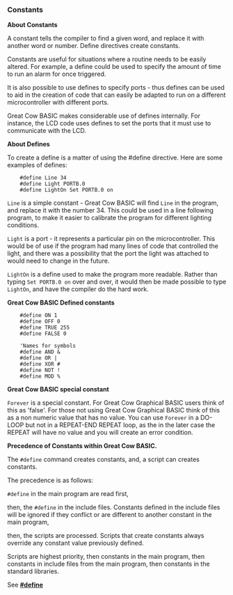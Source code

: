 <div class="section">

<div class="titlepage">

<div>

<div>

### <span id="constants"></span>Constants

</div>

</div>

</div>

<span class="strong">**About Constants**</span>

A constant tells the compiler to find a given word, and replace it with
another word or number. Define directives create constants.

Constants are useful for situations where a routine needs to be easily
altered. For example, a define could be used to specify the amount of
time to run an alarm for once triggered.

It is also possible to use defines to specify ports - thus defines can
be used to aid in the creation of code that can easily be adapted to run
on a different microcontroller with different ports.

Great Cow BASIC makes considerable use of defines internally. For
instance, the LCD code uses defines to set the ports that it must use to
communicate with the LCD.

<span class="strong">**About Defines**</span>

To create a define is a matter of using the \#define directive. Here are
some examples of defines:

``` screen
    #define Line 34
    #define Light PORTB.0
    #define LightOn Set PORTB.0 on
```

`Line` is a simple constant - Great Cow BASIC will find `Line` in the
program, and replace it with the number 34. This could be used in a line
following program, to make it easier to calibrate the program for
different lighting conditions.

`Light` is a port - it represents a particular pin on the
microcontroller. This would be of use if the program had many lines of
code that controlled the light, and there was a possibility that the
port the light was attached to would need to change in the future.

`LightOn` is a define used to make the program more readable. Rather
than typing `Set PORTB.0 on` over and over, it would then be made
possible to type `LightOn`, and have the compiler do the hard work.

<span class="strong">**Great Cow BASIC Defined constants**</span>

``` screen
    #define ON 1
    #define OFF 0
    #define TRUE 255
    #define FALSE 0

    'Names for symbols
    #define AND &
    #define OR |
    #define XOR #
    #define NOT !
    #define MOD %
```

<span class="strong">**Great Cow BASIC special constant**</span>

`Forever` is a special constant. For Great Cow Graphical BASIC users
think of this as 'false'. For those not using Great Cow Graphical BASIC
think of this as a non numeric value that has no value. You can use
`Forever` in a DO-LOOP but not in a REPEAT-END REPEAT loop, as the in
the later case the REPEAT will have no value and you will create an
error condition.

<span class="strong">**Precedence of Constants within Great Cow
BASIC.**</span>  
  
The `#define` command creates constants, and, a script can creates
constants.  
  
The precedence is as follows:  
  
`#define` in the main program are read first,  
  
then, the `#define` in the include files. Constants defined in the
include files will be ignored if they conflict or are different to
another constant in the main program,  
  
then, the scripts are processed. Scripts that create constants always
override any constant value previously defined.  
  
Scripts are highest priority, then constants in the main program, then
constants in include files from the main program, then constants in the
standard libraries.  
  

See <span
class="strong">**<a href="_define" class="link" title="#DEFINE">#define</a>**</span>

</div>
